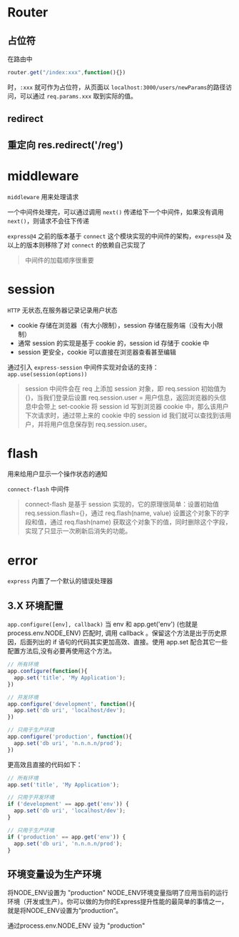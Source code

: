 
# Router
## 占位符
在路由中
```javascript
router.get("/index:xxx",function(){})
```
时，`:xxx` 就可作为占位符，从页面以 `localhost:3000/users/newParams`的路径访问，可以通过 `req.params.xxx` 取到实际的值。


## redirect
重定向 
   res.redirect('/reg')
- 


# middleware
`middleware` 用来处理请求

一个中间件处理完，可以通过调用 `next()` 传递给下一个中间件，如果没有调用 `next()`，则请求不会往下传递

`express@4` 之前的版本基于 `connect` 这个模块实现的中间件的架构，`express@4` 及以上的版本则移除了对 `connect` 的依赖自己实现了

> 中间件的加载顺序很重要


# session
 `HTTP` 无状态,在服务器记录记录用户状态

- cookie 存储在浏览器（有大小限制），session 存储在服务端（没有大小限制）
- 通常 session 的实现是基于 cookie 的，session id 存储于 cookie 中
- session 更安全，cookie 可以直接在浏览器查看甚至编辑

通过引入 `express-session` 中间件实现对会话的支持：
`app.use(session(options))`

> session 中间件会在 req 上添加 session 对象，即 req.session 初始值为 {}，当我们登录后设置 req.session.user = 用户信息，返回浏览器的头信息中会带上 set-cookie 将 session id 写到浏览器 cookie 中，那么该用户下次请求时，通过带上来的 cookie 中的 session id 我们就可以查找到该用户，并将用户信息保存到 req.session.user。


# flash
用来给用户显示一个操作状态的通知

`connect-flash` 中间件


> connect-flash 是基于 session 实现的，它的原理很简单：设置初始值 req.session.flash={}，通过 req.flash(name, value) 设置这个对象下的字段和值，通过 req.flash(name) 获取这个对象下的值，同时删除这个字段，实现了只显示一次刷新后消失的功能。









# error
`express` 内置了一个默认的错误处理器









## 3.X 环境配置
`app.configure([env], callback)`
当 env 和 app.get('env') (也就是 process.env.NODE_ENV) 匹配时, 调用 callback 。保留这个方法是出于历史原因，后面列出的 if 语句的代码其实更加高效、直接。使用 app.set 配合其它一些配置方法后,没有必要再使用这个方法。
```js
// 所有环境
app.configure(function(){
  app.set('title', 'My Application');
})

// 开发环境
app.configure('development', function(){
  app.set('db uri', 'localhost/dev');
})

// 只用于生产环境
app.configure('production', function(){
  app.set('db uri', 'n.n.n.n/prod');
})
```
更高效且直接的代码如下：
```js
// 所有环境
app.set('title', 'My Application');

// 只用于开发环境
if ('development' == app.get('env')) {
  app.set('db uri', 'localhost/dev');
}

// 只用于生产环境
if ('production' == app.get('env')) {
  app.set('db uri', 'n.n.n.n/prod');
}
```


## 环境变量设为生产环境

将NODE_ENV设置为 "production"
NODE_ENV环境变量指明了应用当前的运行环境（开发或生产）。你可以做的为你的Express提升性能的最简单的事情之一，就是将NODE_ENV设置为“production”。

通过process.env.NODE_ENV 设为 "production"

